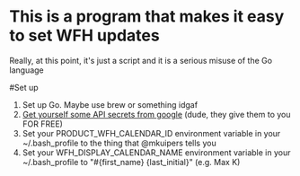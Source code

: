 # This is a program that makes it easy to set WFH updates
Really, at this point, it's just a script and it is a serious misuse of the Go language

#Set up
1. Set up Go. Maybe use brew or something idgaf
2. [Get yourself some API secrets from google](https://console.developers.google.com/flows/enableapi?apiid=calendar) (dude, they give them to you FOR FREE)
3. Set your PRODUCT_WFH_CALENDAR_ID environment variable in your ~/.bash_profile to the thing that @mkuipers tells you
3. Set your WFH_DISPLAY_CALENDAR_NAME environment variable in your ~/.bash_profile to "#{first_name} {last_initial}" (e.g. Max K)
